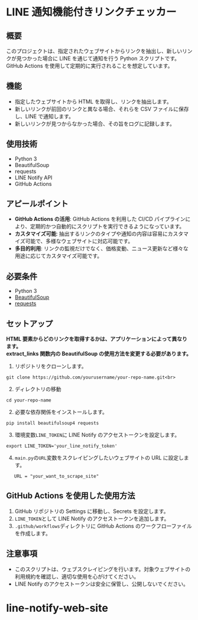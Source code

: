 # LINE 通知機能付きリンクチェッカー

## 概要

このプロジェクトは、指定されたウェブサイトからリンクを抽出し、新しいリンクが見つかった場合に LINE を通じて通知を行う Python スクリプトです。<br>
GitHub Actions を使用して定期的に実行されることを想定しています。

## 機能

- 指定したウェブサイトから HTML を取得し、リンクを抽出します。
- 新しいリンクが前回のリンクと異なる場合、それらを CSV ファイルに保存し、LINE で通知します。
- 新しいリンクが見つからなかった場合、その旨をログに記録します。

## 使用技術

- Python 3
- BeautifulSoup
- requests
- LINE Notify API
- GitHub Actions

## アピールポイント

- **GitHub Actions の活用**: GitHub Actions を利用した CI/CD パイプラインにより、定期的かつ自動的にスクリプトを実行できるようになっています。
- **カスタマイズ可能**: 抽出するリンクのタイプや通知の内容は容易にカスタマイズ可能で、多様なウェブサイトに対応可能です。
- **多目的利用**: リンクの監視だけでなく、価格変動、ニュース更新など様々な用途に応じてカスタマイズ可能です。

## 必要条件

- Python 3
- [BeautifulSoup](https://www.crummy.com/software/BeautifulSoup/)
- [requests](https://docs.python-requests.org/en/latest/)

## セットアップ

**HTML 要素からどのリンクを取得するかは、アプリケーションによって異なります。<br>
extract_links 関数内の BeautifulSoup の使用方法を変更する必要があります。**<br>

1. リポジトリをクローンします。

```shell
git clone https://github.com/yourusername/your-repo-name.git<br>
```

2. ディレクトリの移動

```shell
cd your-repo-name
```

2. 必要な依存関係をインストールします。

```shell
pip install beautifulsoup4 requests
```

3. 環境変数`LINE_TOKEN`に LINE Notify のアクセストークンを設定します。

```shell
export LINE_TOKEN='your_line_notify_token'
```

4. `main.py`の`URL`変数をスクレイピングしたいウェブサイトの URL に設定します。

```shell
   URL = "your_want_to_scrape_site"
```

## GitHub Actions を使用した使用方法

1. GitHub リポジトリの Settings に移動し、Secrets を設定します。
2. `LINE_TOKEN`として LINE Notify のアクセストークンを追加します。
3. `.github/workflows`ディレクトリに GitHub Actions のワークフローファイルを作成します。

## 注意事項

- このスクリプトは、ウェブスクレイピングを行います。対象ウェブサイトの利用規約を確認し、適切な使用を心がけてください。
- LINE Notify のアクセストークンは安全に保管し、公開しないでください。
# line-notify-web-site
